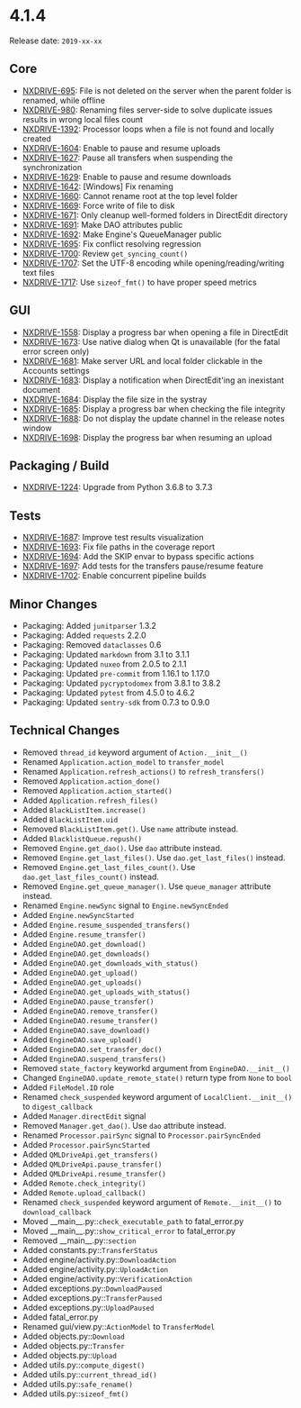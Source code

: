 # 4.1.4

Release date: `2019-xx-xx`

## Core

- [NXDRIVE-695](https://jira.nuxeo.com/browse/NXDRIVE-695): File is not deleted on the server when the parent folder is renamed, while offline
- [NXDRIVE-980](https://jira.nuxeo.com/browse/NXDRIVE-980): Renaming files server-side to solve duplicate issues results in wrong local files count
- [NXDRIVE-1392](https://jira.nuxeo.com/browse/NXDRIVE-1392): Processor loops when a file is not found and locally created
- [NXDRIVE-1604](https://jira.nuxeo.com/browse/NXDRIVE-1604): Enable to pause and resume uploads
- [NXDRIVE-1627](https://jira.nuxeo.com/browse/NXDRIVE-1627): Pause all transfers when suspending the synchronization
- [NXDRIVE-1629](https://jira.nuxeo.com/browse/NXDRIVE-1629): Enable to pause and resume downloads
- [NXDRIVE-1642](https://jira.nuxeo.com/browse/NXDRIVE-1642): [Windows] Fix renaming
- [NXDRIVE-1660](https://jira.nuxeo.com/browse/NXDRIVE-1660): Cannot rename root at the top level folder
- [NXDRIVE-1669](https://jira.nuxeo.com/browse/NXDRIVE-1669): Force write of file to disk
- [NXDRIVE-1671](https://jira.nuxeo.com/browse/NXDRIVE-1671): Only cleanup well-formed folders in DirectEdit directory
- [NXDRIVE-1691](https://jira.nuxeo.com/browse/NXDRIVE-1691): Make DAO attributes public
- [NXDRIVE-1692](https://jira.nuxeo.com/browse/NXDRIVE-1692): Make Engine's QueueManager public
- [NXDRIVE-1695](https://jira.nuxeo.com/browse/NXDRIVE-1695): Fix conflict resolving regression
- [NXDRIVE-1700](https://jira.nuxeo.com/browse/NXDRIVE-1700): Review `get_syncing_count()`
- [NXDRIVE-1707](https://jira.nuxeo.com/browse/NXDRIVE-1707): Set the UTF-8 encoding while opening/reading/writing text files
- [NXDRIVE-1717](https://jira.nuxeo.com/browse/NXDRIVE-1717): Use `sizeof_fmt()` to have proper speed metrics

## GUI

- [NXDRIVE-1558](https://jira.nuxeo.com/browse/NXDRIVE-1558): Display a progress bar when opening a file in DirectEdit
- [NXDRIVE-1673](https://jira.nuxeo.com/browse/NXDRIVE-1673): Use native dialog when Qt is unavailable (for the fatal error screen only)
- [NXDRIVE-1681](https://jira.nuxeo.com/browse/NXDRIVE-1681): Make server URL and local folder clickable in the Accounts settings
- [NXDRIVE-1683](https://jira.nuxeo.com/browse/NXDRIVE-1683): Display a notification when DirectEdit'ing an inexistant document
- [NXDRIVE-1684](https://jira.nuxeo.com/browse/NXDRIVE-1684): Display the file size in the systray
- [NXDRIVE-1685](https://jira.nuxeo.com/browse/NXDRIVE-1685): Display a progress bar when checking the file integrity
- [NXDRIVE-1688](https://jira.nuxeo.com/browse/NXDRIVE-1688): Do not display the update channel in the release notes window
- [NXDRIVE-1698](https://jira.nuxeo.com/browse/NXDRIVE-1698): Display the progress bar when resuming an upload

## Packaging / Build

- [NXDRIVE-1224](https://jira.nuxeo.com/browse/NXDRIVE-1224): Upgrade from Python 3.6.8 to 3.7.3

## Tests

- [NXDRIVE-1687](https://jira.nuxeo.com/browse/NXDRIVE-1687): Improve test results visualization
- [NXDRIVE-1693](https://jira.nuxeo.com/browse/NXDRIVE-1693): Fix file paths in the coverage report
- [NXDRIVE-1694](https://jira.nuxeo.com/browse/NXDRIVE-1694): Add the SKIP envar to bypass specific actions
- [NXDRIVE-1697](https://jira.nuxeo.com/browse/NXDRIVE-1697): Add tests for the transfers pause/resume feature
- [NXDRIVE-1702](https://jira.nuxeo.com/browse/NXDRIVE-1702): Enable concurrent pipeline builds

## Minor Changes

- Packaging: Added `junitparser` 1.3.2
- Packaging: Added `requests` 2.2.0
- Packaging: Removed `dataclasses` 0.6
- Packaging: Updated `markdown` from 3.1 to 3.1.1
- Packaging: Updated `nuxeo` from 2.0.5 to 2.1.1
- Packaging: Updated `pre-commit` from 1.16.1 to 1.17.0
- Packaging: Updated `pycryptodomex` from 3.8.1 to 3.8.2
- Packaging: Updated `pytest` from 4.5.0 to 4.6.2
- Packaging: Updated `sentry-sdk` from 0.7.3 to 0.9.0

## Technical Changes

- Removed `thread_id` keyword argument of `Action.__init__()`
- Renamed `Application.action_model` to `transfer_model`
- Renamed `Application.refresh_actions()` to `refresh_transfers()`
- Removed `Application.action_done()`
- Removed `Application.action_started()`
- Added `Application.refresh_files()`
- Added `BlackListItem.increase()`
- Added `BlackListItem.uid`
- Removed `BlackListItem.get()`. Use `name` attribute instead.
- Added `BlacklistQueue.repush()`
- Removed `Engine.get_dao()`. Use `dao` attribute instead.
- Removed `Engine.get_last_files()`. Use `dao.get_last_files()` instead.
- Removed `Engine.get_last_files_count()`. Use `dao.get_last_files_count()` instead.
- Removed `Engine.get_queue_manager()`. Use `queue_manager` attribute instead.
- Renamed `Engine.newSync` signal to `Engine.newSyncEnded`
- Added `Engine.newSyncStarted`
- Added `Engine.resume_suspended_transfers()`
- Added `Engine.resume_transfer()`
- Added `EngineDAO.get_download()`
- Added `EngineDAO.get_downloads()`
- Added `EngineDAO.get_downloads_with_status()`
- Added `EngineDAO.get_upload()`
- Added `EngineDAO.get_uploads()`
- Added `EngineDAO.get_uploads_with_status()`
- Added `EngineDAO.pause_transfer()`
- Added `EngineDAO.remove_transfer()`
- Added `EngineDAO.resume_transfer()`
- Added `EngineDAO.save_download()`
- Added `EngineDAO.save_upload()`
- Added `EngineDAO.set_transfer_doc()`
- Added `EngineDAO.suspend_transfers()`
- Removed `state_factory` keyworkd argument from `EngineDAO.__init__()`
- Changed `EngineDAO.update_remote_state()` return type from `None` to `bool`
- Added `FileModel.ID` role
- Renamed `check_suspended` keyword argument of `LocalClient.__init__()` to `digest_callback`
- Added `Manager.directEdit` signal
- Removed `Manager.get_dao()`. Use `dao` attribute instead.
- Renamed `Processor.pairSync` signal to `Processor.pairSyncEnded`
- Added `Processor.pairSyncStarted`
- Added `QMLDriveApi.get_transfers()`
- Added `QMLDriveApi.pause_transfer()`
- Added `QMLDriveApi.resume_transfer()`
- Added `Remote.check_integrity()`
- Added `Remote.upload_callback()`
- Renamed `check_suspended` keyword argument of `Remote.__init__()` to `download_callback`
- Moved \_\_main__.py::`check_executable_path` to fatal_error.py
- Moved \_\_main__.py::`show_critical_error` to fatal_error.py
- Removed \_\_main__.py::`section`
- Added constants.py::`TransferStatus`
- Added engine/activity.py::`DownloadAction`
- Added engine/activity.py::`UploadAction`
- Added engine/activity.py::`VerificationAction`
- Added exceptions.py::`DownloadPaused`
- Added exceptions.py::`TransferPaused`
- Added exceptions.py::`UploadPaused`
- Added fatal_error.py
- Renamed gui/view.py::`ActionModel` to `TransferModel`
- Added objects.py::`Download`
- Added objects.py::`Transfer`
- Added objects.py::`Upload`
- Added utils.py::`compute_digest()`
- Added utils.py::`current_thread_id()`
- Added utils.py::`safe_rename()`
- Added utils.py::`sizeof_fmt()`
